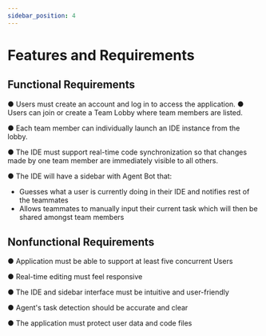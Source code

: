 ```yaml
---
sidebar_position: 4
---
```


# Features and Requirements
## Functional Requirements

● Users must create an account and log in to access the application.
● Users can join or create a Team Lobby where team members are listed.
  
● Each team member can individually launch an IDE instance from the lobby.

● The IDE must support real-time code synchronization so that changes made by one team member are immediately visible to all others.

● The IDE will have a sidebar with Agent Bot that:
  - Guesses what a user is currently doing in their IDE and notifies rest of the teammates
  - Allows teammates to manually input their current task which will then be shared amongst team members
    
## Nonfunctional Requirements

● Application must be able to support at least five concurrent Users

● Real-time editing must feel responsive

● The IDE and sidebar interface must be intuitive and user-friendly

● Agent's task detection should be accurate and clear

● The application must protect user data and code files
